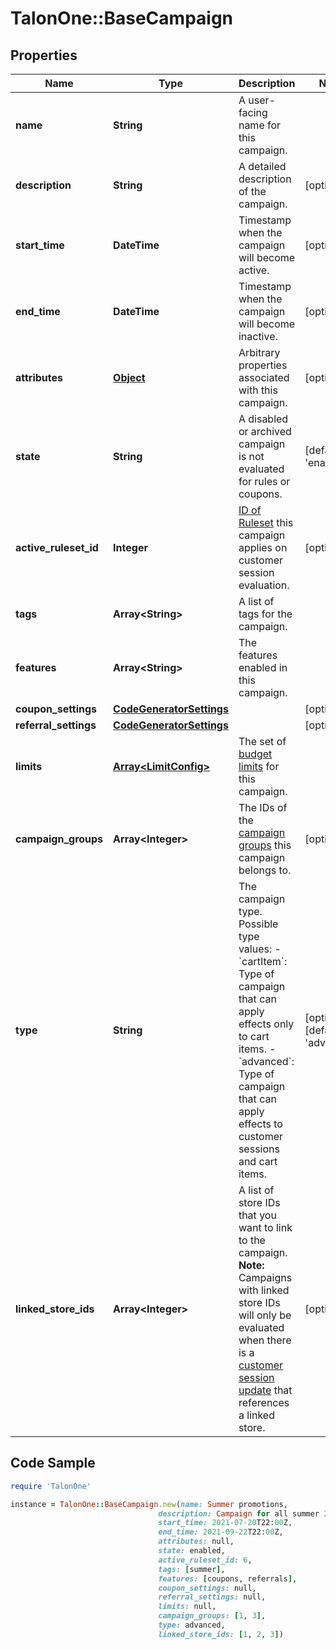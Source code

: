 # TalonOne::BaseCampaign

## Properties

Name | Type | Description | Notes
------------ | ------------- | ------------- | -------------
**name** | **String** | A user-facing name for this campaign. | 
**description** | **String** | A detailed description of the campaign. | [optional] 
**start_time** | **DateTime** | Timestamp when the campaign will become active. | [optional] 
**end_time** | **DateTime** | Timestamp when the campaign will become inactive. | [optional] 
**attributes** | [**Object**](.md) | Arbitrary properties associated with this campaign. | [optional] 
**state** | **String** | A disabled or archived campaign is not evaluated for rules or coupons.  | [default to &#39;enabled&#39;]
**active_ruleset_id** | **Integer** | [ID of Ruleset](https://docs.talon.one/management-api#operation/getRulesets) this campaign applies on customer session evaluation.  | [optional] 
**tags** | **Array&lt;String&gt;** | A list of tags for the campaign. | 
**features** | **Array&lt;String&gt;** | The features enabled in this campaign. | 
**coupon_settings** | [**CodeGeneratorSettings**](CodeGeneratorSettings.md) |  | [optional] 
**referral_settings** | [**CodeGeneratorSettings**](CodeGeneratorSettings.md) |  | [optional] 
**limits** | [**Array&lt;LimitConfig&gt;**](LimitConfig.md) | The set of [budget limits](https://docs.talon.one/docs/product/campaigns/settings/managing-campaign-budgets) for this campaign.  | 
**campaign_groups** | **Array&lt;Integer&gt;** | The IDs of the [campaign groups](https://docs.talon.one/docs/product/account/managing-campaign-groups) this campaign belongs to.  | [optional] 
**type** | **String** | The campaign type. Possible type values:   - &#x60;cartItem&#x60;: Type of campaign that can apply effects only to cart items.   - &#x60;advanced&#x60;: Type of campaign that can apply effects to customer sessions and cart items.  | [optional] [default to &#39;advanced&#39;]
**linked_store_ids** | **Array&lt;Integer&gt;** | A list of store IDs that you want to link to the campaign.  **Note:** Campaigns with linked store IDs will only be evaluated when there is a [customer session update](https://docs.talon.one/integration-api#tag/Customer-sessions/operation/updateCustomerSessionV2) that references a linked store.  | [optional] 

## Code Sample

```ruby
require 'TalonOne'

instance = TalonOne::BaseCampaign.new(name: Summer promotions,
                                 description: Campaign for all summer 2021 promotions,
                                 start_time: 2021-07-20T22:00Z,
                                 end_time: 2021-09-22T22:00Z,
                                 attributes: null,
                                 state: enabled,
                                 active_ruleset_id: 6,
                                 tags: [summer],
                                 features: [coupons, referrals],
                                 coupon_settings: null,
                                 referral_settings: null,
                                 limits: null,
                                 campaign_groups: [1, 3],
                                 type: advanced,
                                 linked_store_ids: [1, 2, 3])
```


